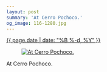 ```yaml
---
layout: post
summary: 'At Cerro Pochoco.'
og_image: 116-1280.jpg
---
```


<p>
 <time>
  <a href="/116">
   {{ page.date | date: "%B %-d, %Y" }}
  </a>
 </time>
 <a href="/116">
  <figure data-taken="10/20/2013">
   <img alt="At Cerro Pochoco." sizes="(min-width: 700px) 50vw, calc(100vw - 2rem)" src="{{ site.assets_url }}/116-640.jpg" srcset="{{ site.assets_url }}/116-1280.jpg 1280w, {{ site.assets_url }}/116-960.jpg 960w, {{ site.assets_url }}/116-640.jpg 640w, {{ site.assets_url }}/116-320.jpg 320w"/>
  </figure>
 </a>
 <span>
  At Cerro Pochoco.
 </span>
</p>
